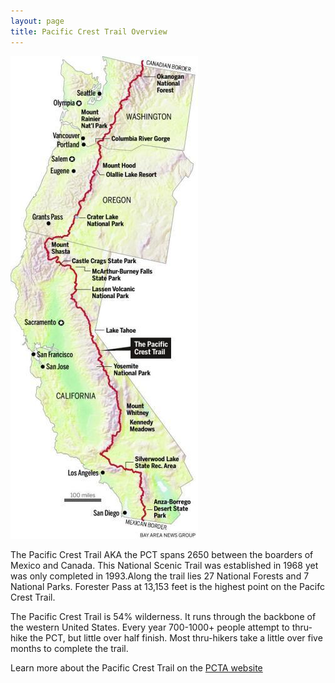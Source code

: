 ```yaml
---
layout: page
title: Pacific Crest Trail Overview
---
```


![Map of the Pacific Crest Trail](/assets/img/PCTMapTall.jpg)

The Pacific Crest Trail AKA the PCT spans 2650 between the boarders of Mexico and Canada. This National Scenic Trail was established in 1968 yet was only completed in 1993.Along the trail lies 27 National Forests and 7 National Parks. Forester Pass at 13,153 feet is the highest point on the Pacifc Crest Trail.

The Pacific Crest Trail is 54% wilderness. It runs through the backbone of the western United States. Every year 700-1000+ people attempt to thru-hike the PCT, but little over half finish.  Most thru-hikers take a little over five months to complete the trail. 

Learn more about the Pacific Crest Trail on the [PCTA website](https://www.pcta.org/)
